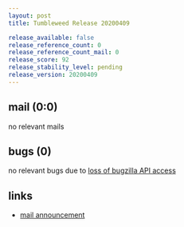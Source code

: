 ```yaml
---
layout: post
title: Tumbleweed Release 20200409

release_available: false
release_reference_count: 0
release_reference_count_mail: 0
release_score: 92
release_stability_level: pending
release_version: 20200409
---
```


## mail (0:0)

no relevant mails

## bugs (0)

<!--more-->

no relevant bugs due to [loss of bugzilla API access](https://bugzilla.opensuse.org/show_bug.cgi?id=1157722)



## links

- [mail announcement](https://lists.opensuse.org/opensuse-factory/2020-04/msg00211.html)

